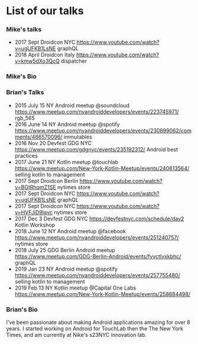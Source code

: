 # List of our talks

### Mike's talks

* 2017 Sept Droidcon NYC https://www.youtube.com/watch?v=ugUFKB1LsNE graphQL
* 2018 April Droidcon Italy https://www.youtube.com/watch?v=kmw5dXo3QcQ dispatcher

### Mike's Bio

### Brian's Talks

* 2015 July 15 NY Android meetup @soundcloud https://www.meetup.com/nyandroiddevelopers/events/223745971/ rgb_565 
* 2016 June 14 NY Android meetup @spotify https://www.meetup.com/nyandroiddevelopers/events/230899062/comments/466570096/ immutables
* 2016 Nov 20 Devfest GDG NYC https://www.meetup.com/gdgnyc/events/235192312/ Android best practices 
* 2017 June 21 NY Kotlin meetup @touchlab https://www.meetup.com/New-York-Kotlin-Meetup/events/240613564/ selling kotlin to management
* 2017 Sept Droidcon Berlin https://www.youtube.com/watch?v=BGtRhqmZ1SE nytimes store 
* 2017 Sept Droidcon NYC https://www.youtube.com/watch?v=ugUFKB1LsNE graphQL
* 2017 Sept Droidcon NYC https://www.youtube.com/watch?v=HVFJiD9lqvc nytimes store
* 2017 Dec 3 Devfest GDG NYC https://devfestnyc.com/schedule/day2 Kotlin Workshop
* 2018 June 12 NY Android meetup @facebook https://www.meetup.com/nyandroiddevelopers/events/251240757/ nytimes store
* 2018 July 25 GDG Berlin Android meetup https://www.meetup.com/GDG-Berlin-Android/events/fvvctlyxkbhc/ graphQL
* 2019 Jan 23 NY Android meetup @spotify https://www.meetup.com/nyandroiddevelopers/events/257755480/ selling kotlin to management 
* 2019 Feb 13 NY Kotlin meetup @Capital One Labs https://www.meetup.com/New-York-Kotlin-Meetup/events/258684498/

### Brian's Bio

I've been passionate about making Android applications amazing for over 8 years. I started working on Android for TouchLab then the The New York Times, and am currently at Nike's s23NYC innovation lab.
